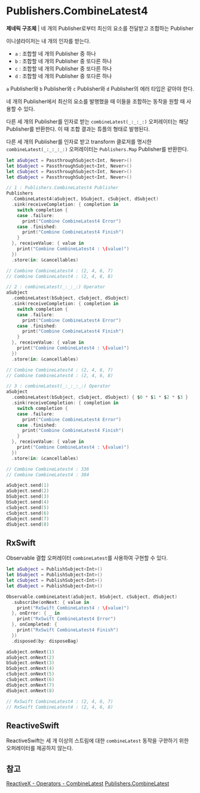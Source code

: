 # Publishers.CombineLatest4

**제네릭 구조체** | 네 개의 Publisher로부터 최신의 요소를 전달받고 조합하는 Publisher

이니셜라이저는 내 개의 인자를 받는다.

- `a` : 조합할 네 개의 Publisher 중 하나
- `b` : 조합할 네 개의 Publisher 중 또다른 하나
- `c` : 조합할 네 개의 Publisher 중 또다른 하나
- `d` : 조합할 네 개의 Publisher 중 또다른 하나

`a` Publisher와 `b` Publisher와 `c` Publisher와 `d` Publisher의 에러 타입은 같아야 한다.

네 개의 Publisher에서 최신의 요소를 발행했을 때 이들을 조합하는 동작을 원할 때 사용할 수 있다.

다른 세 개의 Publisher를 인자로 받는 `combineLatest(_:_:_:)` 오퍼레이터는 해당 Publisher를 반환한다. 이 때 조합 결과는 튜플의 형태로 발행된다.

다른 세 개의 Publisher를 인자로 받고 transform 클로저를 명시한 `combineLatest(_:_:_:_:)` 오퍼레이터는 `Publishers.Map` Publisher를 반환한다.

```swift
let aSubject = PassthroughSubject<Int, Never>()
let bSubject = PassthroughSubject<Int, Never>()
let cSubject = PassthroughSubject<Int, Never>()
let dSubject = PassthroughSubject<Int, Never>()

// 1 : Publishers.CombineLatest4 Publisher
Publishers
  .CombineLatest4(aSubject, bSubject, cSubject, dSubject)
  .sink(receiveCompletion: { completion in
    switch completion {
    case .failure:
      print("Combine CombineLatest4 Error")
    case .finished:
      print("Combine CombineLatest4 Finish")
    }
  }, receiveValue: { value in
    print("Combine CombineLatest4 : \(value)")
  })
  .store(in: &cancellables)

// Combine CombineLatest4 : (2, 4, 6, 7)
// Combine CombineLatest4 : (2, 4, 6, 8)

// 2 : combineLatest(_:_:_:) Operator
aSubject
  .combineLatest(bSubject, cSubject, dSubject)
  .sink(receiveCompletion: { completion in
    switch completion {
    case .failure:
      print("Combine CombineLatest4 Error")
    case .finished:
      print("Combine CombineLatest4 Finish")
    }
  }, receiveValue: { value in
    print("Combine CombineLatest4 : \(value)")
  })
  .store(in: &cancellables)

// Combine CombineLatest4 : (2, 4, 6, 7)
// Combine CombineLatest4 : (2, 4, 6, 8)  

// 3 : combineLatest(_:_:_:_:) Operator
aSubject
  .combineLatest(bSubject, cSubject, dSubject) { $0 * $1 * $2 * $3 }
  .sink(receiveCompletion: { completion in
    switch completion {
    case .failure:
      print("Combine CombineLatest4 Error")
    case .finished:
      print("Combine CombineLatest4 Finish")
    }
  }, receiveValue: { value in
    print("Combine CombineLatest4 : \(value)")
  })
  .store(in: &cancellables)

// Combine CombineLatest4 : 336
// Combine CombineLatest4 : 384

aSubject.send(1)
aSubject.send(2)
bSubject.send(3)
bSubject.send(4)
cSubject.send(5)
cSubject.send(6)
dSubject.send(7)
dSubject.send(8)
```

## RxSwift

Observable 결합 오퍼레이터 `combineLatest`를 사용하여 구현할 수 있다.

```swift
let aSubject = PublishSubject<Int>()
let bSubject = PublishSubject<Int>()
let cSubject = PublishSubject<Int>()
let dSubject = PublishSubject<Int>()

Observable.combineLatest(aSubject, bSubject, cSubject, dSubject)
  .subscribe(onNext: { value in
    print("RxSwift CombineLatest4 : \(value)")
  }, onError: { _ in
    print("RxSwift CombineLatest4 Error")
  }, onCompleted: {
    print("RxSwift CombineLatest4 Finish")
  })
  .disposed(by: disposeBag)

aSubject.onNext(1)
aSubject.onNext(2)
bSubject.onNext(3)
bSubject.onNext(4)
cSubject.onNext(5)
cSubject.onNext(6)
dSubject.onNext(7)
dSubject.onNext(8)

// RxSwift CombineLatest4 : (2, 4, 6, 7)
// RxSwift CombineLatest4 : (2, 4, 6, 8)
```

## ReactiveSwift

ReactiveSwift는 세 개 이상의 스트림에 대한 `combineLatest` 동작을 구햔하기 위한 오퍼레이터를 제공하지 않는다.

## 참고

[ReactiveX - Operators - CombineLatest](http://reactivex.io/documentation/operators/combinelatest.html)
[Publishers.CombineLatest](./CombineLatest.md)